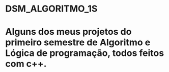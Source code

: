# DSM_ALGORITMO_1S

<h1>Alguns dos meus projetos do primeiro semestre de Algoritmo e Lógica de programação, todos feitos com c++.</h1>
